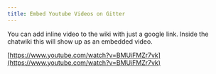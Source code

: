 ```yaml
---
title: Embed Youtube Videos on Gitter
---
```

You can add inline video to the wiki with just a google link. Inside the chatwiki this will show up as an embedded video.

[https://www.youtube.com/watch?v=BMUiFMZr7vk](https://www.youtube.com/watch?v=BMUiFMZr7vk)
